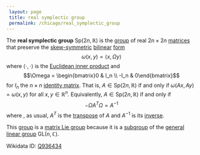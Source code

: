 ```yaml
---
 layout: page
 title: real symplectic group
 permalink: /chicago/real_symplectic_group
---
```

The **real symplectic group** $\text{Sp}(2n,\mathbb R)$ is the [group](https://mathgloss.github.io/MathGloss/chicago/group) of real $2n\times 2n$ [matrices](https://mathgloss.github.io/MathGloss/chicago/matrix) that preserve the [skew-symmetric](https://mathgloss.github.io/MathGloss/chicago/skew-symmetric) [bilinear](https://mathgloss.github.io/MathGloss/chicago/multilinear) [form](https://mathgloss.github.io/MathGloss/chicago/form) $$\omega(x,y) = \langle x,\Omega y\rangle$$ where $\langle\cdot,\cdot\rangle$ is the [Euclidean inner product](https://mathgloss.github.io/MathGloss/chicago/Euclidean_inner_product) and $$\Omega = \begin{bmatrix}0 & I_n \\ -I_n & 0\end{bmatrix}$$ for $I_n$ the $n\times n$ [identity matrix](https://mathgloss.github.io/MathGloss/chicago/identity_matrix). That is, $A\in \text{Sp}(2n, \mathbb R)$ if and only if $\omega(Ax,Ay) = \omega(x,y)$ for all $x,y \in \mathbb R^n$. Equivalently,  $A\in \text{Sp}(2n, \mathbb R)$ if and only if $$-\Omega A^T \Omega = A^{-1}$$ where , as usual, $A^T$ is the [transpose](https://mathgloss.github.io/MathGloss/chicago/matrix_transpose) of $A$ and $A^{-1}$ is its [inverse](https://mathgloss.github.io/MathGloss/chicago/inverse_matrix).

This [group](https://mathgloss.github.io/MathGloss/chicago/group) is a [matrix Lie group](https://mathgloss.github.io/MathGloss/chicago/matrix_Lie_group) because it is a [subgroup](https://mathgloss.github.io/MathGloss/chicago/subgroup) of the [general linear group](https://mathgloss.github.io/MathGloss/chicago/general_linear_group) $\text{GL}(n,\mathbb C)$.

Wikidata ID: [Q936434](https://www.wikidata.org/wiki/Q936434)